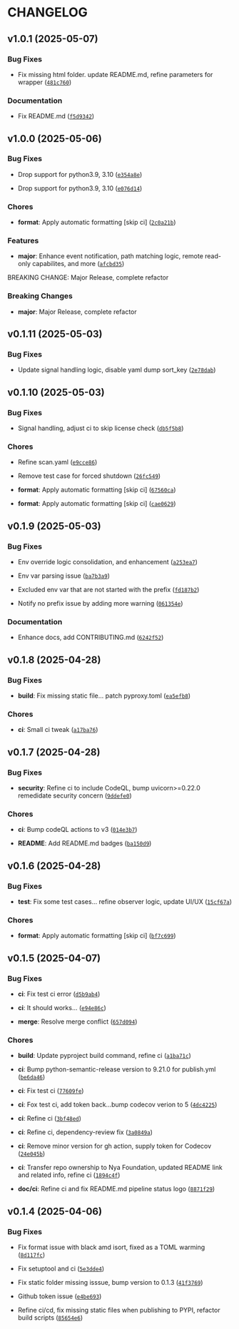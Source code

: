 # CHANGELOG


## v1.0.1 (2025-05-07)

### Bug Fixes

- Fix missing html folder. update README.md, refine parameters for wrapper
  ([`481c760`](https://github.com/Nya-Foundation/NekoConf/commit/481c760850c08b9bd3665acaa119b3d847723add))

### Documentation

- Fix README.md
  ([`f5d9342`](https://github.com/Nya-Foundation/NekoConf/commit/f5d934297a9bedc836101dbd7862ec11e87951e8))


## v1.0.0 (2025-05-06)

### Bug Fixes

- Drop support for python3.9, 3.10
  ([`e354a8e`](https://github.com/Nya-Foundation/NekoConf/commit/e354a8e0b42dd6596c639df36d65d7a1471cc2ad))

- Drop support for python3.9, 3.10
  ([`e076d14`](https://github.com/Nya-Foundation/NekoConf/commit/e076d14bea6ce6803acad3ca4b760e9145a739d0))

### Chores

- **format**: Apply automatic formatting [skip ci]
  ([`2c0a21b`](https://github.com/Nya-Foundation/NekoConf/commit/2c0a21b096e087ce3236b987fff6270982707332))

### Features

- **major**: Enhance event notification, path matching logic, remote read-only capabilites, and more
  ([`afcbd35`](https://github.com/Nya-Foundation/NekoConf/commit/afcbd3536cb1a66dd6bce778e4c099f187b98f93))

BREAKING CHANGE: Major Release, complete refactor

### Breaking Changes

- **major**: Major Release, complete refactor


## v0.1.11 (2025-05-03)

### Bug Fixes

- Update signal handling logic, disable yaml dump sort_key
  ([`2e78dab`](https://github.com/Nya-Foundation/NekoConf/commit/2e78dabab529be2fd51f9134f15d55bdb73e95a5))


## v0.1.10 (2025-05-03)

### Bug Fixes

- Signal handling, adjust ci to skip license check
  ([`db5f5b8`](https://github.com/Nya-Foundation/NekoConf/commit/db5f5b86d348df4a239a8cf039118e18d65d297c))

### Chores

- Refine scan.yaml
  ([`e9cce86`](https://github.com/Nya-Foundation/NekoConf/commit/e9cce8618eb99d883ce3097f950dbb6216b0af5b))

- Remove test case for forced shutdown
  ([`26fc549`](https://github.com/Nya-Foundation/NekoConf/commit/26fc54974ff516486cb122ca67623b63e5ac37fb))

- **format**: Apply automatic formatting [skip ci]
  ([`67560ca`](https://github.com/Nya-Foundation/NekoConf/commit/67560ca91a4213d6a8928912026e7c7fbfe41416))

- **format**: Apply automatic formatting [skip ci]
  ([`cae0629`](https://github.com/Nya-Foundation/NekoConf/commit/cae062987b4411fe4cb5ee279bab8a69c07ac4fb))


## v0.1.9 (2025-05-03)

### Bug Fixes

- Env override logic consolidation, and enhancement
  ([`a253ea7`](https://github.com/Nya-Foundation/NekoConf/commit/a253ea7ae83513a3d4abeab1d601d7129b9eccad))

- Env var parsing issue
  ([`ba7b3a9`](https://github.com/Nya-Foundation/NekoConf/commit/ba7b3a9d77bc43dacfd3d5cedd33cc9f5a445bae))

- Excluded env var that are not started with the prefix
  ([`fd187b2`](https://github.com/Nya-Foundation/NekoConf/commit/fd187b2eb01d84ae6c446efcd184c28d75c6e14a))

- Notify no prefix issue by adding more warning
  ([`061354e`](https://github.com/Nya-Foundation/NekoConf/commit/061354e443dba54be0736aff8253f092b8dd312a))

### Documentation

- Enhance docs, add CONTRIBUTING.md
  ([`6242f52`](https://github.com/Nya-Foundation/NekoConf/commit/6242f52d3c7ed50cad30d0387b8389dacbf0ca90))


## v0.1.8 (2025-04-28)

### Bug Fixes

- **build**: Fix missing static file... patch pyproxy.toml
  ([`ea5efb8`](https://github.com/Nya-Foundation/NekoConf/commit/ea5efb81becef2d0534c6c5020db1b9bd81b1350))

### Chores

- **ci**: Small ci tweak
  ([`a17ba76`](https://github.com/Nya-Foundation/NekoConf/commit/a17ba763087be9a5034694c25d552d75070772c2))


## v0.1.7 (2025-04-28)

### Bug Fixes

- **security**: Refine ci to include CodeQL, bump uvicorn>=0.22.0 remedidate security concern
  ([`9ddefe0`](https://github.com/Nya-Foundation/NekoConf/commit/9ddefe09130b0a613ecb8c10e3cb8c4d89decdc8))

### Chores

- **ci**: Bump codeQL actions to v3
  ([`014e3b7`](https://github.com/Nya-Foundation/NekoConf/commit/014e3b737999b2b01fd46d2ea5cff3e2488a8002))

- **README**: Add README.md badges
  ([`ba150d9`](https://github.com/Nya-Foundation/NekoConf/commit/ba150d990c8a9307c3eebfd4cd13d21c67c288f3))


## v0.1.6 (2025-04-28)

### Bug Fixes

- **test**: Fix some test cases... refine observer logic, update UI/UX
  ([`15cf67a`](https://github.com/Nya-Foundation/NekoConf/commit/15cf67ad2304e4cd7ff4ed0a07c56dd8209e9967))

### Chores

- **format**: Apply automatic formatting [skip ci]
  ([`bf7c699`](https://github.com/Nya-Foundation/NekoConf/commit/bf7c699afba9a7a6eb30d006c0d743ed62ee75fd))


## v0.1.5 (2025-04-07)

### Bug Fixes

- **ci**: Fix test ci error
  ([`d5b9ab4`](https://github.com/Nya-Foundation/NekoConf/commit/d5b9ab40df1660a2cf56ecce147fab415a3eb5f9))

- **ci**: It should works...
  ([`e94e86c`](https://github.com/Nya-Foundation/NekoConf/commit/e94e86c41209c4ec19a1f04e1448f02ef3318716))

- **merge**: Resolve merge conflict
  ([`657d094`](https://github.com/Nya-Foundation/NekoConf/commit/657d0944d8a2ffba5c9a2e6acd8a2fa797160340))

### Chores

- **build**: Update pyproject build command, refine ci
  ([`a1ba71c`](https://github.com/Nya-Foundation/NekoConf/commit/a1ba71ce58598a6163faf8937933dcc1b9e3c6ea))

- **ci**: Bump python-semantic-release version to 9.21.0 for publish.yml
  ([`be6da46`](https://github.com/Nya-Foundation/NekoConf/commit/be6da467ab396a79d3520fcfc40cb1c232fc5f1b))

- **ci**: Fix test ci
  ([`77609fe`](https://github.com/Nya-Foundation/NekoConf/commit/77609feb63f9ad79c9e45c876c3195ca43073f73))

- **ci**: Fox test ci, add token back...bump codecov verion to 5
  ([`4dc4225`](https://github.com/Nya-Foundation/NekoConf/commit/4dc42257feaf6db27b326890cea5b1346d46ecb5))

- **ci**: Refine ci
  ([`3bf48ed`](https://github.com/Nya-Foundation/NekoConf/commit/3bf48ed47a63ed9d7a404b701478c613f8f94e6b))

- **ci**: Refine ci, dependency-review fix
  ([`3a0849a`](https://github.com/Nya-Foundation/NekoConf/commit/3a0849a440f9be7b32a5f9e6228ef6be45577e89))

- **ci**: Remove minor version for gh action, supply token for Codecov
  ([`24e045b`](https://github.com/Nya-Foundation/NekoConf/commit/24e045b180f3b7dd473be86548a3d1a80660ee47))

- **ci**: Transfer repo ownership to Nya Foundation, updated README link and related info, refine ci
  ([`1894c4f`](https://github.com/Nya-Foundation/NekoConf/commit/1894c4ffede0b51915645f922c90047b86c0eddc))

- **doc/ci**: Refine ci and fix README.md pipeline status logo
  ([`8871f29`](https://github.com/Nya-Foundation/NekoConf/commit/8871f299eeeae725047c718c2ecd2b30b78f0c44))


## v0.1.4 (2025-04-06)

### Bug Fixes

- Fix format issue with black amd isort, fixed as a TOML warming
  ([`8d117fc`](https://github.com/Nya-Foundation/NekoConf/commit/8d117fc1d2c6c7e7c74213f5314e3b1d6cc9613b))

- Fix setuptool and ci
  ([`5e3dde4`](https://github.com/Nya-Foundation/NekoConf/commit/5e3dde4dc4e1efb1e146a39e428176f2836b9128))

- Fix static folder missing isssue, bump version to 0.1.3
  ([`41f3769`](https://github.com/Nya-Foundation/NekoConf/commit/41f37692f814e7b3965ce498cb11d02439093a8e))

- Github token issue
  ([`e4be693`](https://github.com/Nya-Foundation/NekoConf/commit/e4be693916c47301194eba4fa494da4c9d993389))

- Refine ci/cd, fix missing static files when publishing to PYPI, refactor build scripts
  ([`85654e6`](https://github.com/Nya-Foundation/NekoConf/commit/85654e6bde57c7ece9bbef05d9ef7635cdf6ca44))
